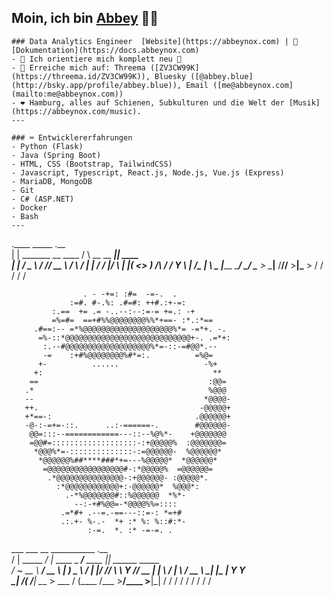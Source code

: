 
## Moin, ich bin [Abbey](https://abbeynox.com) 🤘🏽
<!-- [![alt text][1.1]][1]-->
```
### Data Analytics Engineer  [Website](https://abbeynox.com) | 📄 [Dokumentation](https://docs.abbeynox.com)
- 🔭 Ich orientiere mich komplett neu 🌟
- 💬 Erreiche mich auf: Threema ([ZV3CW99K](https://threema.id/ZV3CW99K)), Bluesky ([@abbey.blue](http://bsky.app/profile/abbey.blue)), Email ([me@abbeynox.com](mailto:me@abbeynox.com))
- ❤️ Hamburg, alles auf Schienen, Subkulturen und die Welt der [Musik](https://abbeynox.com/music).
---

### ⌨️ Entwicklererfahrungen
- Python (Flask)
- Java (Spring Boot)
- HTML, CSS (Bootstrap, TailwindCSS)
- Javascript, Typescript, React.js, Node.js, Vue.js (Express)
- MariaDB, MongoDB
- Git
- C# (ASP.NET)
- Docker
- Bash
---
```
.____                           _____               .__        
|    |    _______  __ ____     /     \  __ __  _____|__| ____  
|    |   /  _ \  \/ // __ \   /  \ /  \|  |  \/  ___/  |/ ___\ 
|    |__(  <_> )   /\  ___/  /    Y    \  |  /\___ \|  \  \___ 
|_______ \____/ \_/  \___  > \____|__  /____//____  >__|\___  >
        \/               \/          \/           \/        \/ 
                                                            
                    . - -+=: :#=  -=-.  .                   
                 :=#. #-.%: .#=#: ++#.:+-=:                 
             :.==  += .= -..--:--:=-= +=.: -+               
             =%=#=  ==+#%%@@@@@@@@%%*+==- :*.:*==           
         .#==:-- =*%@@@@@@@@@@@@@@@@@@@@%*= -=*+. -.        
          =%-::*@@@@@@@@@@@@@@@@@@@@@@@@@@@@+-. .=*+:       
           :.--#@@@@@@@@@@@@@@@@@@@%*=-::-=#@@*.--          
           -=    :+#%@@@@@@@@%#*=:.          =%@=           
          +-          ......                   -%+          
         +:                                      **         
        ==                                      :@@=        
       .*                                       %@@@        
       --                                      *@@@@-       
       ++.                                    -@@@@@+       
       +*==-:                                .@@@@@@+       
       -@-:-=+=-::.      ..:-======-.        #@@@@@@-       
        @@=:::--============---::--%@%*-    +@@@@@@@        
        =@@#=:::::::::::::::::::-:+@@@@@%  :@@@@@@@=        
         *@@@%*=-::::::::::::::-:=@@@@@@-  %@@@@@@*         
          *@@@@@@%##****###*+=---%@@@@@*  *@@@@@@*          
           =@@@@@@@@@@@@@@@@@#-:*@@@@@%  =@@@@@@=           
            .*@@@@@@@@@@@@@@@-:+@@@@@@- :@@@@@*.            
              :*@@@@@@@@@@@@+:-@@@@@@*  %@@@*:              
                .-*%@@@@@@@#::%@@@@@@  *%*-                 
                  --:-+#%@@=-*@@@@%%=::::                   
               .=*#+ .--=.-==---::=-: *=+#                  
               .:.+- %-.-  *+ :* %: %::#:*-                 
                     :-=.  *. :* -=-=. .
  ___ ___         __           ___________             .__                
 /   |   \_____ _/  |_  ____   \_   _____/____    ____ |__| ______ _____  
/    ~    \__  \\   __\/ __ \   |    __) \__  \ _/ ___\|  |/  ___//     \ 
\    Y    // __ \|  | \  ___/   |     \   / __ \\  \___|  |\___ \|  Y Y  \
 \___|_  /(____  /__|  \___  >  \___  /  (____  /\___  >__/____  >__|_|  /
       \/      \/          \/       \/        \/     \/        \/      \/             
```


